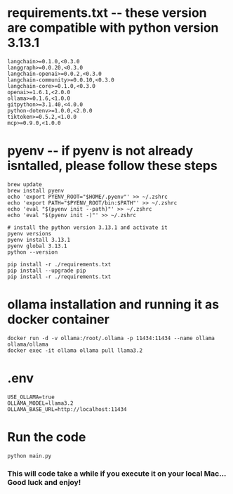 # requirements.txt -- these version are compatible with python version 3.13.1
```
langchain>=0.1.0,<0.3.0
langgraph>=0.0.20,<0.3.0
langchain-openai>=0.0.2,<0.3.0
langchain-community>=0.0.10,<0.3.0
langchain-core>=0.1.0,<0.3.0
openai>=1.6.1,<2.0.0
ollama>=0.1.6,<1.0.0
gitpython>=3.1.40,<4.0.0
python-dotenv>=1.0.0,<2.0.0
tiktoken>=0.5.2,<1.0.0
mcp>=0.9.0,<1.0.0
```

# pyenv -- if pyenv is not already isntalled, please follow these steps
```
brew update
brew install pyenv
echo 'export PYENV_ROOT="$HOME/.pyenv"' >> ~/.zshrc
echo 'export PATH="$PYENV_ROOT/bin:$PATH"' >> ~/.zshrc
echo 'eval "$(pyenv init --path)"' >> ~/.zshrc
echo 'eval "$(pyenv init -)"' >> ~/.zshrc

# install the python version 3.13.1 and activate it
pyenv versions
pyenv install 3.13.1
pyenv global 3.13.1
python --version

pip install -r ./requirements.txt
pip install --upgrade pip
pip install -r ./requirements.txt
```

# ollama installation and running it as docker container
```
docker run -d -v ollama:/root/.ollama -p 11434:11434 --name ollama ollama/ollama
docker exec -it ollama ollama pull llama3.2
```

# .env
```
USE_OLLAMA=true
OLLAMA_MODEL=llama3.2
OLLAMA_BASE_URL=http://localhost:11434
```

# Run the code
```
python main.py
```
### This will code take a while if you execute it on your local Mac... Good luck and enjoy!